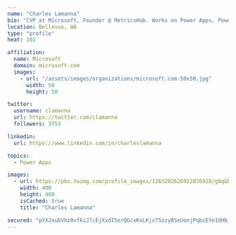 ```yaml
---
name: "Charles Lamanna"
bio: "CVP at Microsoft, Founder @ MetricsHub. Works on Power Apps, Power Automate, Power Virtual Agent, Common Data Service and Dynamics 365."
location: Bellevue, WA
type: "profile"
heat: 101

affiliation:
  name: Microsoft
  domain: microsoft.com
  images:
    - url: "/assets/images/organizations/microsoft.com-50x50.jpg"
      width: 50
      height: 50

twitter:
  username: clamanna
  url: https://twitter.com/clamanna
  followers: 3753

linkedin:
  url: https://www.linkedin.com/in/charleslamanna

topics:
  - Power Apps

images:
  - url: https://pbs.twimg.com/profile_images/1263202626922876928/g6qGbHZ-_400x400.jpg
    width: 400
    height: 400
    isCached: true
    title: "Charles Lamanna"

secured: "pYXJouDVhz8vfkiJlcEjXxdI5orQGcxKxLKjxT5zzyBSeUonjPqbcEYe1UHbi399kn86R2LZC8/Cmw3GJJk+ExDF9IK/0IOJWOhZygGbAwoLro2z9sC5mhtHvgfMJ5eYuNq3zhufVwzlPm5ctzrJNjYwy8beNTSRp6G95kykfAhAVX391XWiql5ShE9QtgSb1NOLzdmqAEI2FgZVl4crKm+TQzWpBK3XVfZQcjpowUCEq97JU88U0F+uyljLuMMl849oHKq38W7CmcMaYIpRPClstNORzDZXWiQF+TEihSxkx6wLV8i0dXpk18ABAPJmsYF2p+ZL1dq0jfr274JP9IolRQ6LqAMLxjj8bbCkQ3y5s6Z1+YFBL/hlR2YEM76d9xwuFpZVqDLIlYnpagIlA0tmHZ4uGFmg/W+oOPNbBIw=;9Z4arun+Oq1Y0a1TSfzbCA=="
---
```


